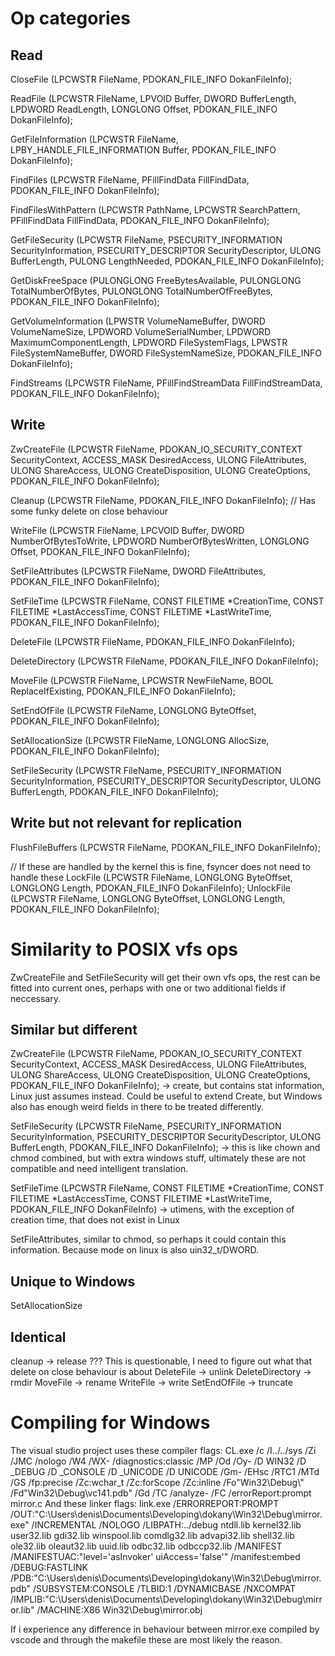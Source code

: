 # Op categories

## Read

CloseFile (LPCWSTR FileName, PDOKAN_FILE_INFO DokanFileInfo);

ReadFile (LPCWSTR FileName, LPVOID Buffer, DWORD BufferLength, LPDWORD ReadLength, LONGLONG Offset, PDOKAN_FILE_INFO DokanFileInfo);

GetFileInformation (LPCWSTR FileName, LPBY_HANDLE_FILE_INFORMATION Buffer, PDOKAN_FILE_INFO DokanFileInfo);

FindFiles (LPCWSTR FileName, PFillFindData FillFindData, PDOKAN_FILE_INFO DokanFileInfo);

FindFilesWithPattern (LPCWSTR PathName, LPCWSTR SearchPattern, PFillFindData FillFindData, PDOKAN_FILE_INFO DokanFileInfo);

GetFileSecurity (LPCWSTR FileName, PSECURITY_INFORMATION SecurityInformation, PSECURITY_DESCRIPTOR SecurityDescriptor, ULONG BufferLength, PULONG LengthNeeded, PDOKAN_FILE_INFO DokanFileInfo);

GetDiskFreeSpace (PULONGLONG FreeBytesAvailable, PULONGLONG TotalNumberOfBytes, PULONGLONG TotalNumberOfFreeBytes, PDOKAN_FILE_INFO DokanFileInfo);

GetVolumeInformation (LPWSTR VolumeNameBuffer, DWORD VolumeNameSize, LPDWORD VolumeSerialNumber, LPDWORD MaximumComponentLength, LPDWORD FileSystemFlags, LPWSTR FileSystemNameBuffer, DWORD FileSystemNameSize, PDOKAN_FILE_INFO DokanFileInfo);

FindStreams (LPCWSTR FileName, PFillFindStreamData FillFindStreamData, PDOKAN_FILE_INFO DokanFileInfo);

## Write

ZwCreateFile (LPCWSTR FileName, PDOKAN_IO_SECURITY_CONTEXT SecurityContext, ACCESS_MASK DesiredAccess, ULONG FileAttributes, ULONG ShareAccess, ULONG CreateDisposition, ULONG CreateOptions, PDOKAN_FILE_INFO DokanFileInfo);

Cleanup (LPCWSTR FileName, PDOKAN_FILE_INFO DokanFileInfo); // Has some funky delete on close behaviour

WriteFile (LPCWSTR FileName, LPCVOID Buffer, DWORD NumberOfBytesToWrite, LPDWORD NumberOfBytesWritten, LONGLONG Offset, PDOKAN_FILE_INFO DokanFileInfo);

SetFileAttributes (LPCWSTR FileName, DWORD FileAttributes, PDOKAN_FILE_INFO DokanFileInfo);

SetFileTime (LPCWSTR FileName, CONST FILETIME *CreationTime, CONST FILETIME *LastAccessTime, CONST FILETIME *LastWriteTime, PDOKAN_FILE_INFO DokanFileInfo);

DeleteFile (LPCWSTR FileName, PDOKAN_FILE_INFO DokanFileInfo);

DeleteDirectory (LPCWSTR FileName, PDOKAN_FILE_INFO DokanFileInfo);

MoveFile (LPCWSTR FileName, LPCWSTR NewFileName, BOOL ReplaceIfExisting, PDOKAN_FILE_INFO DokanFileInfo);

SetEndOfFile (LPCWSTR FileName, LONGLONG ByteOffset, PDOKAN_FILE_INFO DokanFileInfo);

SetAllocationSize (LPCWSTR FileName, LONGLONG AllocSize, PDOKAN_FILE_INFO DokanFileInfo);

SetFileSecurity (LPCWSTR FileName, PSECURITY_INFORMATION SecurityInformation, PSECURITY_DESCRIPTOR SecurityDescriptor, ULONG BufferLength, PDOKAN_FILE_INFO DokanFileInfo);

## Write but not relevant for replication

FlushFileBuffers (LPCWSTR FileName, PDOKAN_FILE_INFO DokanFileInfo); 

// If these are handled by the kernel this is fine, fsyncer does not need to handle these
LockFile (LPCWSTR FileName, LONGLONG ByteOffset, LONGLONG Length, PDOKAN_FILE_INFO DokanFileInfo);
UnlockFile (LPCWSTR FileName, LONGLONG ByteOffset, LONGLONG Length, PDOKAN_FILE_INFO DokanFileInfo);

# Similarity to POSIX vfs ops

ZwCreateFile and SetFileSecurity will get their own vfs ops, the rest can be fitted into current ones, perhaps with one or two additional fields if neccessary.

## Similar but different

ZwCreateFile (LPCWSTR FileName, PDOKAN_IO_SECURITY_CONTEXT SecurityContext, ACCESS_MASK DesiredAccess, ULONG FileAttributes, ULONG ShareAccess, ULONG CreateDisposition, ULONG CreateOptions, PDOKAN_FILE_INFO DokanFileInfo); -> create, but contains stat information, Linux just assumes instead. Could be useful to extend Create, but Windows also has enough weird fields in there to be treated differently.

SetFileSecurity (LPCWSTR FileName, PSECURITY_INFORMATION SecurityInformation, PSECURITY_DESCRIPTOR SecurityDescriptor, ULONG BufferLength, PDOKAN_FILE_INFO DokanFileInfo); -> this is like chown and chmod combined, but with extra windows stuff, ultimately these are not compatible and need intelligent translation.

SetFileTime (LPCWSTR FileName, CONST FILETIME *CreationTime, CONST FILETIME *LastAccessTime, CONST FILETIME *LastWriteTime, PDOKAN_FILE_INFO DokanFileInfo) -> utimens, with the exception of creation time, that does not exist in Linux

SetFileAttributes, similar to chmod, so perhaps it could contain this information. Because mode on linux is also uin32_t/DWORD.

## Unique to Windows

SetAllocationSize

## Identical

cleanup -> release ??? This is questionable, I need to figure out what that delete on close behaviour is about
DeleteFile -> unlink
DeleteDirectory -> rmdir
MoveFile -> rename
WriteFile -> write
SetEndOfFile -> truncate

# Compiling for Windows

The visual studio project uses these compiler flags:
CL.exe /c /I../../sys /Zi /JMC /nologo /W4 /WX- /diagnostics:classic /MP /Od /Oy- /D WIN32 /D _DEBUG /D _CONSOLE /D _UNICODE /D UNICODE /Gm- /EHsc /RTC1 /MTd /GS /fp:precise /Zc:wchar_t /Zc:forScope /Zc:inline /Fo"Win32\Debug\\" /Fd"Win32\Debug\vc141.pdb" /Gd /TC /analyze- /FC /errorReport:prompt mirror.c
And these linker flags:
link.exe /ERRORREPORT:PROMPT /OUT:"C:\Users\denis\Documents\Developing\dokany\Win32\Debug\mirror.exe" /INCREMENTAL /NOLOGO /LIBPATH:../debug ntdll.lib kernel32.lib user32.lib gdi32.lib winspool.lib comdlg32.lib advapi32.lib shell32.lib ole32.lib oleaut32.lib uuid.lib odbc32.lib odbccp32.lib /MANIFEST /MANIFESTUAC:"level='asInvoker' uiAccess='false'" /manifest:embed /DEBUG:FASTLINK /PDB:"C:\Users\denis\Documents\Developing\dokany\Win32\Debug\mirror.pdb" /SUBSYSTEM:CONSOLE /TLBID:1 /DYNAMICBASE /NXCOMPAT /IMPLIB:"C:\Users\denis\Documents\Developing\dokany\Win32\Debug\mirror.lib" /MACHINE:X86 Win32\Debug\mirror.obj

If i experience any difference in behaviour between mirror.exe compiled by vscode and through the makefile these are most likely the reason.

